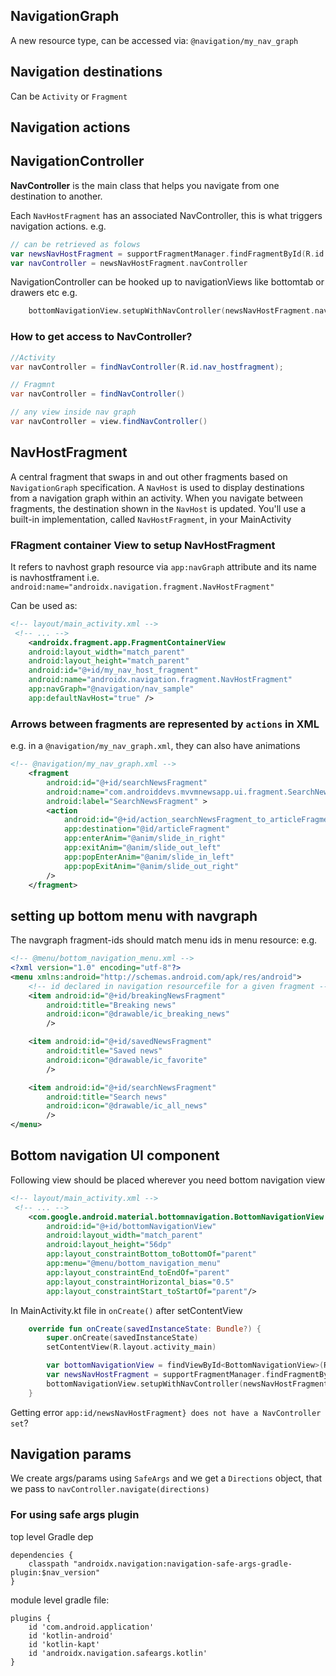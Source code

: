 
## NavigationGraph

A new resource type, 
can be accessed via:
`@navigation/my_nav_graph`

## Navigation destinations

Can be `Activity` or `Fragment`

## Navigation actions


## NavigationController

**NavController** is the main class that helps you navigate from one destination to another.

Each `NavHostFragment` has an associated NavController, this is what triggers navigation actions.
e.g.
```kotlin
// can be retrieved as folows
var newsNavHostFragment = supportFragmentManager.findFragmentById(R.id.newsNavHostFragment) as NavHostFragment
var navController = newsNavHostFragment.navController
```

NavigationController can be hooked up to navigationViews like bottomtab or drawers etc
e.g.
```kt
    bottomNavigationView.setupWithNavController(newsNavHostFragment.navController)
```

### How to get access to NavController?

```java
//Activity
var navController = findNavController(R.id.nav_hostfragment);

// Fragmnt
var navController = findNavController()

// any view inside nav graph
var navController = view.findNavController()
```

## NavHostFragment

A central fragment that swaps in and out other fragments based on `NavigationGraph` specification.
A `NavHost` is used to display destinations from a navigation graph within an activity. 
When you navigate between fragments, the destination shown in the `NavHost` is updated. You'll use a built-in implementation, called `NavHostFragment`, in your MainActivity


### FRagment container View to setup NavHostFragment

It refers to navhost graph resource via `app:navGraph` attribute and its name is navhostframent i.e.
`android:name="androidx.navigation.fragment.NavHostFragment"`

Can be used as:
```xml
<!-- layout/main_activity.xml -->
 <!-- ... -->
    <androidx.fragment.app.FragmentContainerView
    android:layout_width="match_parent"
    android:layout_height="match_parent"
    android:id="@+id/my_nav_host_fragment"
    android:name="androidx.navigation.fragment.NavHostFragment"
    app:navGraph="@navigation/nav_sample"
    app:defaultNavHost="true" />
```

### Arrows between fragments are represented by `actions` in XML

e.g. in a `@navigation/my_nav_graph.xml`, they can also have animations
```xml
<!-- @navigation/my_nav_graph.xml -->
    <fragment
        android:id="@+id/searchNewsFragment"
        android:name="com.androiddevs.mvvmnewsapp.ui.fragment.SearchNewsFragment"
        android:label="SearchNewsFragment" >
        <action
            android:id="@+id/action_searchNewsFragment_to_articleFragment"
            app:destination="@id/articleFragment" 
            app:enterAnim="@anim/slide_in_right"
            app:exitAnim="@anim/slide_out_left"
            app:popEnterAnim="@anim/slide_in_left"
            app:popExitAnim="@anim/slide_out_right"
        />
    </fragment>

```

## setting up bottom menu with navgraph

The navgraph fragment-ids should match menu ids in menu resource: e.g.
```xml
<!-- @menu/bottom_navigation_menu.xml -->
<?xml version="1.0" encoding="utf-8"?>
<menu xmlns:android="http://schemas.android.com/apk/res/android">
    <!-- id declared in navigation resourcefile for a given fragment -->
    <item android:id="@+id/breakingNewsFragment" 
        android:title="Breaking news"
        android:icon="@drawable/ic_breaking_news"
        />

    <item android:id="@+id/savedNewsFragment"
        android:title="Saved news"
        android:icon="@drawable/ic_favorite"
        />

    <item android:id="@+id/searchNewsFragment"
        android:title="Search news"
        android:icon="@drawable/ic_all_news"
        />
</menu>
```

## Bottom navigation UI component

Following view should be placed wherever you need bottom navigation view
```xml
<!-- layout/main_activity.xml -->
 <!-- ... -->
    <com.google.android.material.bottomnavigation.BottomNavigationView
        android:id="@+id/bottomNavigationView"
        android:layout_width="match_parent"
        android:layout_height="56dp"
        app:layout_constraintBottom_toBottomOf="parent"
        app:menu="@menu/bottom_navigation_menu"
        app:layout_constraintEnd_toEndOf="parent"
        app:layout_constraintHorizontal_bias="0.5"
        app:layout_constraintStart_toStartOf="parent"/>
```

In MainActivity.kt file in `onCreate()` after setContentView

```kt
    override fun onCreate(savedInstanceState: Bundle?) {
        super.onCreate(savedInstanceState)
        setContentView(R.layout.activity_main)

        var bottomNavigationView = findViewById<BottomNavigationView>(R.id.bottomNavigationView)
        var newsNavHostFragment = supportFragmentManager.findFragmentById(R.id.newsNavHostFragment) as NavHostFragment
        bottomNavigationView.setupWithNavController(newsNavHostFragment.navController)
    }
```

Getting error `app:id/newsNavHostFragment} does not have a NavController set`?

## Navigation params

We create args/params using `SafeArgs` and we get a `Directions` object, that we pass to `navController.navigate(directions)`

### For using safe args plugin

top level Gradle dep
```
dependencies {
    classpath "androidx.navigation:navigation-safe-args-gradle-plugin:$nav_version"
}
```

module level gradle file:
```
plugins {
    id 'com.android.application'
    id 'kotlin-android'
    id 'kotlin-kapt'
    id 'androidx.navigation.safeargs.kotlin'
}
```

